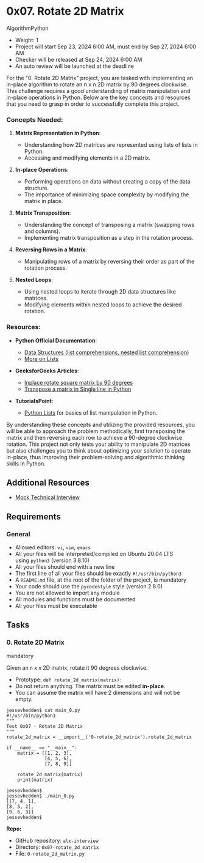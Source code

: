 0x07. Rotate 2D Matrix
======================

AlgorithmPython

-   Weight: 1
-   Project will start Sep 23, 2024 6:00 AM, must end by Sep 27, 2024 6:00 AM
-   Checker will be released at Sep 24, 2024 6:00 AM
-   An auto review will be launched at the deadline

For the "0. Rotate 2D Matrix" project, you are tasked with implementing an in-place algorithm to rotate an n x n 2D matrix by 90 degrees clockwise. This challenge requires a good understanding of matrix manipulation and in-place operations in Python. Below are the key concepts and resources that you need to grasp in order to successfully complete this project.

### Concepts Needed:

1.  **Matrix Representation in Python**:

    -   Understanding how 2D matrices are represented using lists of lists in Python.
    -   Accessing and modifying elements in a 2D matrix.
2.  **In-place Operations**:

    -   Performing operations on data without creating a copy of the data structure.
    -   The importance of minimizing space complexity by modifying the matrix in place.
3.  **Matrix Transposition**:

    -   Understanding the concept of transposing a matrix (swapping rows and columns).
    -   Implementing matrix transposition as a step in the rotation process.
4.  **Reversing Rows in a Matrix**:

    -   Manipulating rows of a matrix by reversing their order as part of the rotation process.
5.  **Nested Loops**:

    -   Using nested loops to iterate through 2D data structures like matrices.
    -   Modifying elements within nested loops to achieve the desired rotation.

### Resources:

-   **Python Official Documentation**:

    -   [Data Structures (list comprehensions, nested list comprehension)](https://intranet.alxswe.com/rltoken/eZc_ELGxUgkuc4kkE_fd7Q "Data Structures (list comprehensions, nested list comprehension)")
    -   [More on Lists](https://intranet.alxswe.com/rltoken/0ORj179giGhGe8jpcxBkXg "More on Lists")
-   **GeeksforGeeks Articles**:

    -   [Inplace rotate square matrix by 90 degrees](https://intranet.alxswe.com/rltoken/9T8w4mtiIIRDtfLSmEmrLA "Inplace rotate square matrix by 90 degrees")
    -   [Transpose a matrix in Single line in Python](https://intranet.alxswe.com/rltoken/JdIFvtej2hMW-Wd9ABHMOA "Transpose a matrix in Single line in Python")
-   **TutorialsPoint**:

    -   [Python Lists](https://intranet.alxswe.com/rltoken/rFmzUTpaLGqDXjGA6D9eYw "Python Lists") for basics of list manipulation in Python.

By understanding these concepts and utilizing the provided resources, you will be able to approach the problem methodically, first transposing the matrix and then reversing each row to achieve a 90-degree clockwise rotation. This project not only tests your ability to manipulate 2D matrices but also challenges you to think about optimizing your solution to operate in-place, thus improving their problem-solving and algorithmic thinking skills in Python.

Additional Resources
--------------------

-   [Mock Technical Interview](https://intranet.alxswe.com/rltoken/4GPWA9C2AJHtpdGxuIHEPA "Mock Technical Interview")

Requirements
------------

### General

-   Allowed editors: `vi`, `vim`, `emacs`
-   All your files will be interpreted/compiled on Ubuntu 20.04 LTS using `python3` (version 3.8.10)
-   All your files should end with a new line
-   The first line of all your files should be exactly `#!/usr/bin/python3`
-   A `README.md` file, at the root of the folder of the project, is mandatory
-   Your code should use the `pycodestyle` style (version 2.8.0)
-   You are not allowed to import any module
-   All modules and functions must be documented
-   All your files must be executable

Tasks
-----

### 0\. Rotate 2D Matrix

mandatory

Given an `n` x `n` 2D matrix, rotate it 90 degrees clockwise.

-   Prototype: `def rotate_2d_matrix(matrix):`
-   Do not return anything. The matrix must be edited **in-place**.
-   You can assume the matrix will have 2 dimensions and will not be empty.

```
jessevhedden$ cat main_0.py
#!/usr/bin/python3
"""
Test 0x07 - Rotate 2D Matrix
"""
rotate_2d_matrix = __import__('0-rotate_2d_matrix').rotate_2d_matrix

if __name__ == "__main__":
    matrix = [[1, 2, 3],
              [4, 5, 6],
              [7, 8, 9]]

    rotate_2d_matrix(matrix)
    print(matrix)

jessevhedden$
jessevhedden$ ./main_0.py
[[7, 4, 1],
[8, 5, 2],
[9, 6, 3]]
jessevhedden$

```

**Repo:**

-   GitHub repository: `alx-interview`
-   Directory: `0x07-rotate_2d_matrix`
-   File: `0-rotate_2d_matrix.py`
